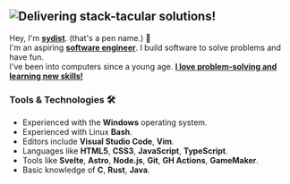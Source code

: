 ## ![Delivering stack-tacular solutions!](https://readme-typing-svg.demolab.com?font=Roboto&weight=500&size=24&duration=2000&color=c9d1d9&vCenter=true&repeat=false&width=370&height=25&lines=Delivering+stack-tacular+solutions!)

Hey, I'm **<ins>sydist</ins>**. (that's a pen name.) 👋  
I'm an aspiring **<ins>software engineer</ins>**. I build software to solve problems and have fun.  
I've been into computers since a young age. **<ins>I love problem-solving and learning new skills!</ins>**

### Tools & Technologies 🛠️

- Experienced with the **Windows** operating system.
- Experienced with Linux **Bash**.
- Editors include **Visual Studio Code**, **Vim**.
- Languages like **HTML5**, **CSS3**, **JavaScript**, **TypeScript**.
- Tools like **Svelte**, **Astro**, **Node.js**, **Git**, **GH Actions**, **GameMaker**.
- Basic knowledge of **C**, **Rust**, **Java**.
